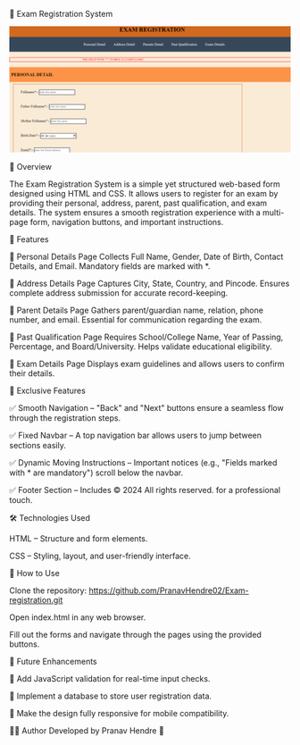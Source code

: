 📌 Exam Registration System

![image alt](https://github.com/PranavHendre02/Exam-registration/blob/e67354a0a5663765721fa1f5851fea451e9605b4/Exam%20Registration.png)

📖 Overview

The Exam Registration System is a simple yet structured web-based form designed using HTML and CSS. It allows users to register for an exam by providing their personal, address, parent, past qualification, and exam details. The system ensures a smooth registration experience with a multi-page form, navigation buttons, and important instructions.

🚀 Features

🔹 Personal Details Page
Collects Full Name, Gender, Date of Birth, Contact Details, and Email.
Mandatory fields are marked with *.

🔹 Address Details Page
Captures City, State, Country, and Pincode.
Ensures complete address submission for accurate record-keeping.

🔹 Parent Details Page
Gathers parent/guardian name, relation, phone number, and email.
Essential for communication regarding the exam.

🔹 Past Qualification Page
Requires School/College Name, Year of Passing, Percentage, and Board/University.
Helps validate educational eligibility.

🔹 Exam Details Page
Displays exam guidelines and allows users to confirm their details.

🎯 Exclusive Features

✅ Smooth Navigation – "Back" and "Next" buttons ensure a seamless flow through the registration steps.

✅ Fixed Navbar – A top navigation bar allows users to jump between sections easily.

✅ Dynamic Moving Instructions – Important notices (e.g., "Fields marked with * are mandatory") scroll below the navbar.

✅ Footer Section – Includes © 2024 All rights reserved. for a professional touch.


🛠️ Technologies Used

HTML – Structure and form elements.

CSS – Styling, layout, and user-friendly interface.

📌 How to Use

Clone the repository:
https://github.com/PranavHendre02/Exam-registration.git

Open index.html in any web browser.

Fill out the forms and navigate through the pages using the provided buttons.

📌 Future Enhancements

🔹 Add JavaScript validation for real-time input checks.

🔹 Implement a database to store user registration data.

🔹 Make the design fully responsive for mobile compatibility.


👨‍💻 Author
Developed by Pranav Hendre 🚀
